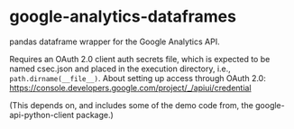 # google-analytics-dataframes
pandas dataframe wrapper for the Google Analytics API.

Requires an OAuth 2.0 client auth secrets file, which is expected to be named csec.json and placed in the execution directory, i.e., ```path.dirname(__file__)```. About setting up access through OAuth 2.0: https://console.developers.google.com/project/_/apiui/credential

(This depends on, and includes some of the demo code from, the google-api-python-client package.)
